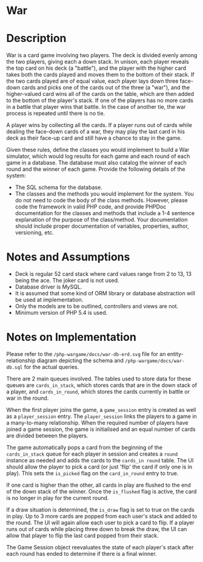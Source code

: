 War
===

# Description

War is a card game involving two players.  The deck is divided evenly among the two players, giving each a down stack. In unison, each player reveals the top card on his deck (a "battle"), and the player with the higher card takes both the cards played and moves them to the bottom of their stack. If the two cards played are of equal value, each player lays down three face-down cards and picks one of the cards out of the three (a "war"), and the higher-valued card wins all of the cards on the table, which are then added to the bottom of the player's stack. If one of the players has no more cards in a battle that player wins that battle. In the case of another tie, the war process is repeated until there is no tie.

A player wins by collecting all the cards. If a player runs out of cards while dealing the face-down cards of a war, they may play the last card in his deck as their face-up card and still have a chance to stay in the game.

Given these rules, define the classes you would implement to build a War simulator, which would log results for each game and each round of each game in a database.  The database must also catalog the winner of each round and the winner of each game.   Provide the following details of the system:

 * The SQL schema for the database.
 * The classes and the methods you would implement for the system. You do not need to code the body of the class methods.  However, please code the framework in valid PHP code, and provide PHPDoc documentation for the classes and methods that include a 1-4 sentence explanation of the purpose of the class/method.  Your documentation should include proper documentation of variables, properties, author, versioning, etc.


# Notes and Assumptions

 * Deck is regular 52 card stack where card values range from 2 to 13, 13 being the ace. The joker card is not used.
 * Database driver is MySQL.
 * It is assumed that some kind of ORM library or database abstraction will be used at implementation.
 * Only the models are to be outlined, controllers and views are not.
 * Minimum version of PHP 5.4 is used.

# Notes on Implementation

Please refer to the `/php-wargame/docs/war-db-erd.svg` file for an entity-relationship diagram depicting the schema and `/php-wargame/docs/war-db.sql` for the actual queries.

There are 2 main queues involved. The tables used to store data for these queues are `cards_in_stack`, which stores cards that are in the down stack of a player, and `cards_in_round`, which stores the cards currently in battle or war in the round.

When the first player joins the game, a `game_session` entry is created as well as a `player_session` entry. The `player_session` links the players to a game in a many-to-many relationship. When the required number of players have joined a game session, the game is initialised and an equal number of cards are divided between the players.

The game automatically pops a card from the beginning of the `cards_in_stack` queue for each player in session and creates a `round` instance as needed and adds the cards to the `cards_in round` table. The UI should allow the player to pick a card (or just 'flip' the card if only one is in play). This sets the `is_picked` flag on the `card_in_round` entry to true.

If one card is higher than the other, all cards in play are flushed to the end of the down stack of the winner. Once the `is_flushed` flag is active, the card is no longer in play for the current round.

If a draw situation is determined, the `is_draw` flag is set to true on the cards in play. Up to 3 more cards are popped from each user's stack and added to the round. The UI will again allow each user to pick a card to flip. If a player runs out of cards while placing three down to break the draw, the UI can allow that player to flip the last card popped from their stack.

The Game Session object reevaluates the state of each player's stack after each round has ended to determine if there is a final winner.


